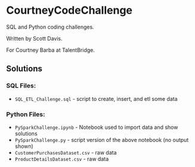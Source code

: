 # CourtneyCodeChallenge

SQL and Python coding challenges.

Written by Scott Davis.

For Courtney Barba at TalentBridge.

## Solutions

### SQL Files:

* `SQL_ETL_Challenge.sql` - script to create, insert, and etl some data

### Python Files:

 * `PySparkChallenge.ipynb` - Notebook used to import data and show solutions
 * `PySparkChallenge.py` - script version of the above notebook (no output shown)
 * `CustomerPurchasesDataset.csv` - raw data
 * `ProductDetailsDataset.csv` - raw data
